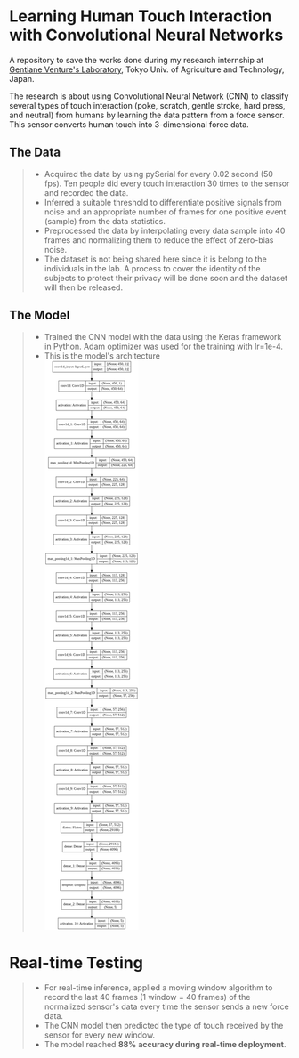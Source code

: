 # Learning Human Touch Interaction with Convolutional Neural Networks
A repository to save the works done during my research internship at [Gentiane Venture's Laboratory](http://web.tuat.ac.jp/~gvlab/), Tokyo Univ. of Agriculture and Technology, Japan.

The research is about using Convolutional Neural Network (CNN) to classify several types of touch interaction (poke, scratch, gentle stroke, hard press, and neutral) from humans by learning the data pattern from a force sensor. This sensor converts human touch into 3-dimensional force data.

## The Data <br>
> * Acquired the data by using pySerial for every 0.02 second (50 fps). Ten people did every touch interaction 30 times to the sensor and recorded the data. <br>
> * Inferred a suitable threshold to differentiate positive signals from noise and an appropriate number of frames for one positive event (sample) from the data statistics. <br>
> * Preprocessed the data by interpolating every data sample into 40 frames and normalizing them to reduce the effect of zero-bias noise. <br>
> * The dataset is not being shared here since it is belong to the individuals in the lab. A process to cover the identity of the subjects to protect their privacy will be done soon and the dataset will then be released.

## The Model
> * Trained the CNN model with the data using the Keras framework in Python. Adam optimizer was used for the training with lr=1e-4. <br>
> * This is the model's architecture <br>
![arch plot](https://github.com/eraraya-ricardo/gvlab-research-internship/blob/main/architecture_plot.png)

# Real-time Testing
> * For real-time inference, applied a moving window algorithm to record the last 40 frames (1 window = 40 frames) of the normalized sensor's data every time the sensor sends a new force data. <br>
> * The CNN model then predicted the type of touch received by the sensor for every new window. <br>
> * The model reached **88% accuracy during real-time deployment**. <br>
